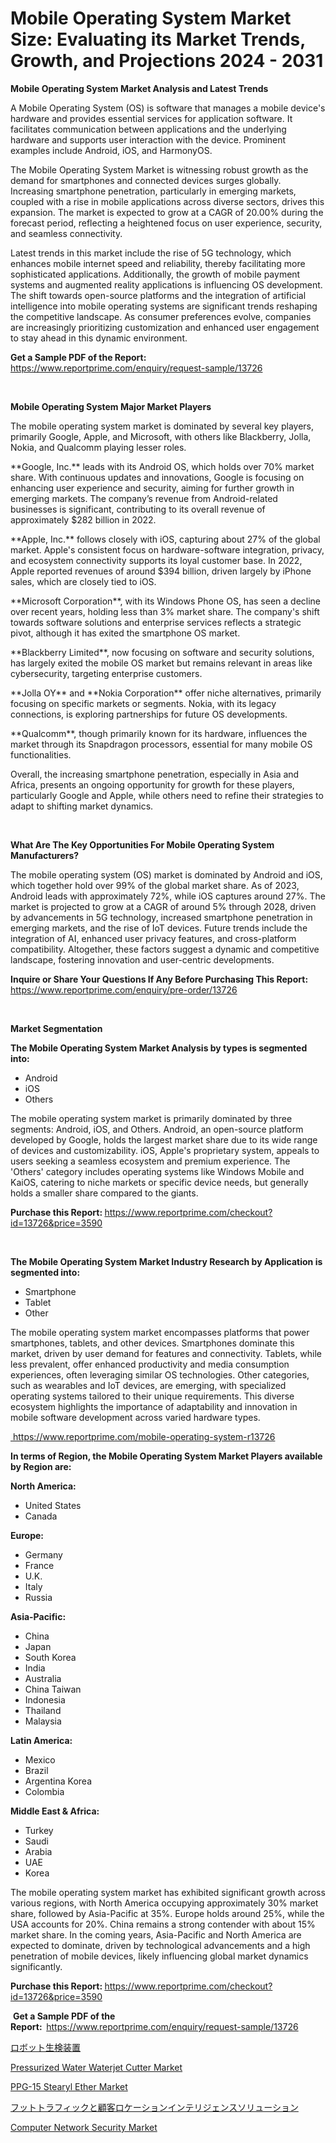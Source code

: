<p><h1>Mobile Operating System Market Size: Evaluating its Market Trends, Growth, and Projections 2024 - 2031</h1></p><p><strong>Mobile Operating System Market Analysis and Latest Trends</strong></p>
<p><p>A Mobile Operating System (OS) is software that manages a mobile device's hardware and provides essential services for application software. It facilitates communication between applications and the underlying hardware and supports user interaction with the device. Prominent examples include Android, iOS, and HarmonyOS.</p><p>The Mobile Operating System Market is witnessing robust growth as the demand for smartphones and connected devices surges globally. Increasing smartphone penetration, particularly in emerging markets, coupled with a rise in mobile applications across diverse sectors, drives this expansion. The market is expected to grow at a CAGR of 20.00% during the forecast period, reflecting a heightened focus on user experience, security, and seamless connectivity.</p><p>Latest trends in this market include the rise of 5G technology, which enhances mobile internet speed and reliability, thereby facilitating more sophisticated applications. Additionally, the growth of mobile payment systems and augmented reality applications is influencing OS development. The shift towards open-source platforms and the integration of artificial intelligence into mobile operating systems are significant trends reshaping the competitive landscape. As consumer preferences evolve, companies are increasingly prioritizing customization and enhanced user engagement to stay ahead in this dynamic environment.</p></p>
<p><strong>Get a Sample PDF of the Report:&nbsp;</strong> <a href="https://www.reportprime.com/enquiry/request-sample/13726">https://www.reportprime.com/enquiry/request-sample/13726</a></p>
<p>&nbsp;</p>
<p><strong>Mobile Operating System Major Market Players</strong></p>
<p><p>The mobile operating system market is dominated by several key players, primarily Google, Apple, and Microsoft, with others like Blackberry, Jolla, Nokia, and Qualcomm playing lesser roles. </p><p>**Google, Inc.** leads with its Android OS, which holds over 70% market share. With continuous updates and innovations, Google is focusing on enhancing user experience and security, aiming for further growth in emerging markets. The company’s revenue from Android-related businesses is significant, contributing to its overall revenue of approximately $282 billion in 2022.</p><p>**Apple, Inc.** follows closely with iOS, capturing about 27% of the global market. Apple's consistent focus on hardware-software integration, privacy, and ecosystem connectivity supports its loyal customer base. In 2022, Apple reported revenues of around $394 billion, driven largely by iPhone sales, which are closely tied to iOS.</p><p>**Microsoft Corporation**, with its Windows Phone OS, has seen a decline over recent years, holding less than 3% market share. The company's shift towards software solutions and enterprise services reflects a strategic pivot, although it has exited the smartphone OS market.</p><p>**Blackberry Limited**, now focusing on software and security solutions, has largely exited the mobile OS market but remains relevant in areas like cybersecurity, targeting enterprise customers.</p><p>**Jolla OY** and **Nokia Corporation** offer niche alternatives, primarily focusing on specific markets or segments. Nokia, with its legacy connections, is exploring partnerships for future OS developments.</p><p>**Qualcomm**, though primarily known for its hardware, influences the market through its Snapdragon processors, essential for many mobile OS functionalities.</p><p>Overall, the increasing smartphone penetration, especially in Asia and Africa, presents an ongoing opportunity for growth for these players, particularly Google and Apple, while others need to refine their strategies to adapt to shifting market dynamics.</p></p>
<p>&nbsp;</p>
<p><strong>What Are The Key Opportunities For Mobile Operating System Manufacturers?</strong></p>
<p><p>The mobile operating system (OS) market is dominated by Android and iOS, which together hold over 99% of the global market share. As of 2023, Android leads with approximately 72%, while iOS captures around 27%. The market is projected to grow at a CAGR of around 5% through 2028, driven by advancements in 5G technology, increased smartphone penetration in emerging markets, and the rise of IoT devices. Future trends include the integration of AI, enhanced user privacy features, and cross-platform compatibility. Altogether, these factors suggest a dynamic and competitive landscape, fostering innovation and user-centric developments.</p></p>
<p><strong>Inquire or Share Your Questions If Any Before Purchasing This Report:</strong> <a href="https://www.reportprime.com/enquiry/pre-order/13726">https://www.reportprime.com/enquiry/pre-order/13726</a></p>
<p>&nbsp;</p>
<p><strong>Market Segmentation</strong></p>
<p><strong>The Mobile Operating System Market Analysis by types is segmented into:</strong></p>
<p><ul><li>Android</li><li>iOS</li><li>Others</li></ul></p>
<p><p>The mobile operating system market is primarily dominated by three segments: Android, iOS, and Others. Android, an open-source platform developed by Google, holds the largest market share due to its wide range of devices and customizability. iOS, Apple's proprietary system, appeals to users seeking a seamless ecosystem and premium experience. The 'Others' category includes operating systems like Windows Mobile and KaiOS, catering to niche markets or specific device needs, but generally holds a smaller share compared to the giants.</p></p>
<p><strong>Purchase this Report:&nbsp;</strong><a href="https://www.reportprime.com/checkout?id=13726&price=3590">https://www.reportprime.com/checkout?id=13726&price=3590</a></p>
<p>&nbsp;</p>
<p><strong>The Mobile Operating System Market Industry Research by Application is segmented into:</strong></p>
<p><ul><li>Smartphone</li><li>Tablet</li><li>Other</li></ul></p>
<p><p>The mobile operating system market encompasses platforms that power smartphones, tablets, and other devices. Smartphones dominate this market, driven by user demand for features and connectivity. Tablets, while less prevalent, offer enhanced productivity and media consumption experiences, often leveraging similar OS technologies. Other categories, such as wearables and IoT devices, are emerging, with specialized operating systems tailored to their unique requirements. This diverse ecosystem highlights the importance of adaptability and innovation in mobile software development across varied hardware types.</p></p>
<p><a href="https://www.reportprime.com/mobile-operating-system-r13726">&nbsp;https://www.reportprime.com/mobile-operating-system-r13726</a></p>
<p><strong>In terms of Region, the Mobile Operating System Market Players available by Region are:</strong></p>
<p>
    <p> <strong> North America: </strong>
        <ul>
            <li>United States</li>
            <li>Canada</li>
        </ul>
        </p> 
    <p> <strong> Europe: </strong>
        <ul>
            <li>Germany</li>
            <li>France</li>
            <li>U.K.</li>
            <li>Italy</li>
            <li>Russia</li>
        </ul>
        </p> 
    <p> <strong> Asia-Pacific: </strong>
        <ul>
            <li>China</li>
            <li>Japan</li>
            <li>South Korea</li>
            <li>India</li>
            <li>Australia</li>
            <li>China Taiwan</li>
            <li>Indonesia</li>
            <li>Thailand</li>
            <li>Malaysia</li>
        </ul>
        </p> 
    <p> <strong> Latin America: </strong>
        <ul>
            <li>Mexico</li>
            <li>Brazil</li>
            <li>Argentina Korea</li>
            <li>Colombia</li>
        </ul>
        </p> 
    <p> <strong> Middle East & Africa: </strong>
        <ul>
            <li>Turkey</li>
            <li>Saudi</li>
            <li>Arabia</li>
            <li>UAE</li>
            <li>Korea</li>
        </ul>
    </p>
    </p>
<p><p>The mobile operating system market has exhibited significant growth across various regions, with North America occupying approximately 30% market share, followed by Asia-Pacific at 35%. Europe holds around 25%, while the USA accounts for 20%. China remains a strong contender with about 15% market share. In the coming years, Asia-Pacific and North America are expected to dominate, driven by technological advancements and a high penetration of mobile devices, likely influencing global market dynamics significantly.</p></p>
<p><strong>Purchase this Report: </strong><a href="https://www.reportprime.com/checkout?id=13726&price=3590">https://www.reportprime.com/checkout?id=13726&price=3590</a></p>
<p>&nbsp;<strong>Get a Sample PDF of the Report:&nbsp;&nbsp;</strong><a href="https://www.reportprime.com/enquiry/request-sample/13726">https://www.reportprime.com/enquiry/request-sample/13726</a></p>
<p><strong></strong></p>
<p><p><a href="https://medium.com/@charm854/robotic-biopsy-device-market-%E3%81%AF-%E3%82%B3%E3%82%B9%E3%83%88%E7%AE%A1%E7%90%86%E3%81%A8%E5%8A%B9%E7%8E%87%E5%90%91%E4%B8%8A%E3%82%92%E5%84%AA%E5%85%88%E3%81%97%E3%81%BE%E3%81%99-%E3%81%95%E3%82%89%E3%81%AB-%E5%A0%B1%E5%91%8A%E6%9B%B8%E3%81%AF%E5%B8%82%E5%A0%B4%E3%81%AE%E9%9C%80%E8%A6%81%E9%9D%A2%E3%81%A8%E4%BE%9B%E7%B5%A6%E9%9D%A2%E3%81%AE%E4%B8%A1%E6%96%B9%E3%82%92%E3%82%AB%E3%83%90%E3%83%BC%E3%81%97%E3%81%A6%E3%81%84%E3%81%BE%E3%81%99-robotic-biopsy-cc251afca7f1">ロボット生検装置</a></p><p><a href="https://medium.com/@boboko938_76821/the-pressurized-water-waterjet-cutter-market-report-analyzes-important-operational-and-82c3da572e68">Pressurized Water Waterjet Cutter Market</a></p><p><a href="https://issuu.com/reportprime-2/docs/ppg-15-stearyl-ether-market-size-20_0dc0f52ada6ca4">PPG-15 Stearyl Ether Market</a></p><p><a href="https://medium.com/@charm854/foot-traffic-and-customer-location-intelligence-solution-1b37df48239d">フットトラフィックと顧客ロケーションインテリジェンスソリューション</a></p><p><a href="https://github.com/MonroeBullock54/Market-Research-Report-List-1/blob/main/computer-network-security-market.md">Computer Network Security Market</a></p></p>